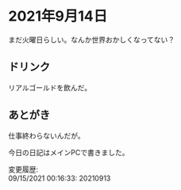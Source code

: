 # 2021年9月14日

まだ火曜日らしい。なんか世界おかしくなってない？

## ドリンク

リアルゴールドを飲んだ。

## あとがき

仕事終わらないんだが。

今日の日記はメインPCで書きました。

変更履歴:  
09/15/2021 00:16:33: 20210913  
